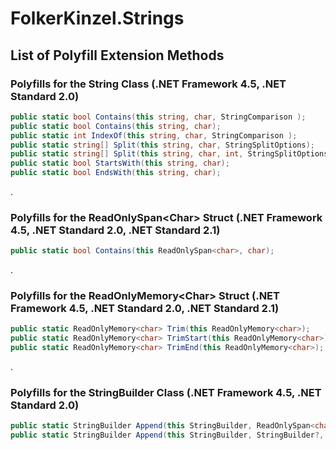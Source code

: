 # FolkerKinzel.Strings

## List of Polyfill Extension Methods

### Polyfills for the String Class (.NET Framework 4.5, .NET Standard 2.0)
```csharp
public static bool Contains(this string, char, StringComparison );
public static bool Contains(this string, char);
public static int IndexOf(this string, char, StringComparison );
public static string[] Split(this string, char, StringSplitOptions);
public static string[] Split(this string, char, int, StringSplitOptions);
public static bool StartsWith(this string, char);
public static bool EndsWith(this string, char);
```
.

### Polyfills for the ReadOnlySpan&lt;Char&gt; Struct (.NET Framework 4.5, .NET Standard 2.0, .NET Standard 2.1)

```csharp
public static bool Contains(this ReadOnlySpan<char>, char);
```
.
### Polyfills for the ReadOnlyMemory&lt;Char&gt; Struct (.NET Framework 4.5, .NET Standard 2.0, .NET Standard 2.1)
```csharp
public static ReadOnlyMemory<char> Trim(this ReadOnlyMemory<char>);
public static ReadOnlyMemory<char> TrimStart(this ReadOnlyMemory<char>);
public static ReadOnlyMemory<char> TrimEnd(this ReadOnlyMemory<char>);
```
.
### Polyfills for the StringBuilder Class (.NET Framework 4.5, .NET Standard 2.0)
```csharp
public static StringBuilder Append(this StringBuilder, ReadOnlySpan<char>);
public static StringBuilder Append(this StringBuilder, StringBuilder?, int, int);
```
